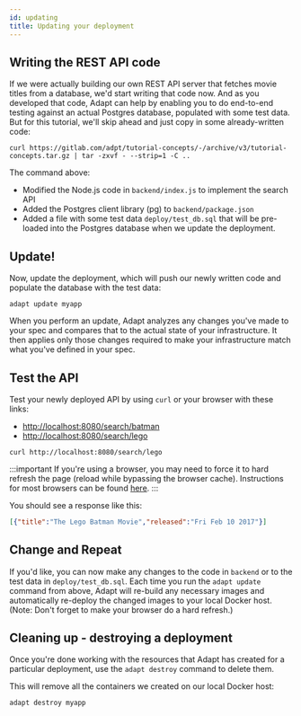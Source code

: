 ```yaml
---
id: updating
title: Updating your deployment
---
```

<!-- DOCTOC SKIP -->

## Writing the REST API code

If we were actually building our own REST API server that fetches movie titles from a database, we'd start writing that code now.
And as you developed that code, Adapt can help by enabling you to do end-to-end testing against an actual Postgres database, populated with some test data.
But for this tutorial, we'll skip ahead and just copy in some already-written code:
<!-- doctest command -->

```console
curl https://gitlab.com/adpt/tutorial-concepts/-/archive/v3/tutorial-concepts.tar.gz | tar -zxvf - --strip=1 -C ..
```

The command above:

* Modified the Node.js code in `backend/index.js` to implement the search API
* Added the Postgres client library (pg) to `backend/package.json`
* Added a file with some test data `deploy/test_db.sql` that will be pre-loaded into the Postgres database when we update the deployment.

## Update!

Now, update the deployment, which will push our newly written code and populate the database with the test data:
<!-- doctest command -->

```console
adapt update myapp
```

When you perform an update, Adapt analyzes any changes you've made to your spec and compares that to the actual state of your infrastructure.
It then applies only those changes required to make your infrastructure match what you've defined in your spec.

## Test the API

Test your newly deployed API by using `curl` or your browser with these links:

* [http://localhost:8080/search/batman](http://localhost:8080/search/batman)
* [http://localhost:8080/search/lego](http://localhost:8080/search/lego)

<!-- doctest exec { cmd: "$HOSTCURL http://localhost:8080/search/batman", matchRegex: "Batman Returns" } -->
<!-- doctest exec { cmd: "$HOSTCURL http://localhost:8080/search/lego", matchRegex: "Lego Batman Movie" } -->

```console
curl http://localhost:8080/search/lego
```

:::important
If you're using a browser, you may need to force it to hard refresh the page (reload while bypassing the browser cache).
Instructions for most browsers can be found [here](https://en.wikipedia.org/wiki/Wikipedia:Bypass_your_cache#Bypassing_cache).
:::

You should see a response like this:

```json
[{"title":"The Lego Batman Movie","released":"Fri Feb 10 2017"}]
```

## Change and Repeat

If you'd like, you can now make any changes to the code in `backend` or to the test data in `deploy/test_db.sql`.
Each time you run the `adapt update` command from above, Adapt will re-build any necessary images and automatically re-deploy the changed images to your local Docker host.
(Note: Don't forget to make your browser do a hard refresh.)

## Cleaning up - destroying a deployment

Once you're done working with the resources that Adapt has created for a particular deployment, use the `adapt destroy` command to delete them.

This will remove all the containers we created on our local Docker host:
<!-- doctest command -->

```console
adapt destroy myapp
```
<!-- doctest output { matchRegex: "Deployment myapp stopped successfully." } -->
